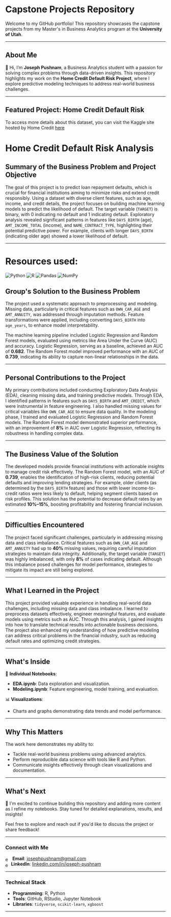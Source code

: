 # Capstone Projects Repository  
Welcome to my GitHub portfolio! This repository showcases the capstone projects from my Master's in Business Analytics program at the **University of Utah**.  

---

## About Me  
👋 Hi, I’m **Joseph Pushnam**, a Business Analytics student with a passion for solving complex problems through data-driven insights. This repository highlights my work on the **Home Credit Default Risk Project**, where I explore predictive modeling techniques to address real-world business challenges.  

---

## Featured Project: **Home Credit Default Risk**  

To access more details about this dataset, you can visit the Kaggle site hosted by Home Credit [here](https://www.kaggle.com/competitions/home-credit-default-risk/data)

# Home Credit Default Risk Analysis

## Summary of the Business Problem and Project Objective
The goal of this project is to predict loan repayment defaults, which is crucial for financial institutions aiming to minimize risks and extend credit responsibly. Using a dataset with diverse client features, such as age, income, and credit details, the project focuses on building machine learning models to predict the likelihood of default. The target variable (`TARGET`) is binary, with 0 indicating no default and 1 indicating default. Exploratory analysis revealed significant patterns in features like `DAYS_BIRTH` (age), `AMT_INCOME_TOTAL` (income), and `NAME_CONTRACT_TYPE`, highlighting their potential predictive power. For example, clients with longer `DAYS_BIRTH` (indicating older age) showed a lower likelihood of default.

---
# Resources used:
![Python](https://img.shields.io/badge/python-3670A0?style=for-the-badge&logo=python&logoColor=ffdd54) ![R](https://img.shields.io/badge/r-%23276DC3.svg?style=for-the-badge&logo=r&logoColor=white) ![Pandas](https://img.shields.io/badge/pandas-%23150458.svg?style=for-the-badge&logo=pandas&logoColor=white) ![NumPy](https://img.shields.io/badge/numpy-%23013243.svg?style=for-the-badge&logo=numpy&logoColor=white)


## Group's Solution to the Business Problem
The project used a systematic approach to preprocessing and modeling. Missing data, particularly in critical features such as `OWN_CAR_AGE` and `AMT_ANNUITY`, was addressed through imputation methods. Feature transformations were applied, including converting `DAYS_BIRTH` into `age_years`, to enhance model interpretability.

The machine learning pipeline included Logistic Regression and Random Forest models, evaluated using metrics like Area Under the Curve (AUC) and accuracy. Logistic Regression, serving as a baseline, achieved an AUC of **0.682**. The Random Forest model improved performance with an AUC of **0.739**, indicating its ability to capture non-linear relationships in the data.

---

## Personal Contributions to the Project
My primary contributions included conducting Exploratory Data Analysis (EDA), cleaning missing data, and training predictive models. Through EDA, I identified patterns in features such as `DAYS_BIRTH` and `AMT_CREDIT`, which were instrumental in feature engineering. I also handled missing values for critical variables like `OWN_CAR_AGE` to ensure data quality. In the modeling phase, I trained and evaluated Logistic Regression and Random Forest models. The Random Forest model demonstrated superior performance, with an improvement of **8%** in AUC over Logistic Regression, reflecting its robustness in handling complex data.

---

## The Business Value of the Solution
The developed models provide financial institutions with actionable insights to manage credit risk effectively. The Random Forest model, with an AUC of **0.739**, enables the identification of high-risk clients, reducing potential defaults and improving lending strategies. For example, older clients (as determined by the `DAYS_BIRTH` feature) and those with lower income-to-credit ratios were less likely to default, helping segment clients based on risk profiles. This solution has the potential to decrease default rates by an estimated **10%–15%**, boosting profitability and fostering financial inclusion.

---

## Difficulties Encountered
The project faced significant challenges, particularly in addressing missing data and class imbalance. Critical features such as `OWN_CAR_AGE` and `AMT_ANNUITY` had up to **40%** missing values, requiring careful imputation strategies to maintain data integrity. Additionally, the target variable (`TARGET`) was highly imbalanced, with only **8%** of cases indicating default. Although this imbalance posed challenges for model performance, strategies to mitigate its impact are still being explored.

---

## What I Learned in the Project
This project provided valuable experience in handling real-world data challenges, including missing data and class imbalance. I learned to preprocess datasets effectively, engineer meaningful features, and evaluate models using metrics such as AUC. Through this analysis, I gained insights into how to translate technical results into actionable business decisions. The project also enhanced my understanding of how predictive modeling can address critical problems in the financial industry, such as reducing default rates and optimizing credit strategies.


---

## What's Inside  
📂 **Individual Notebooks**:  
- **EDA.ipynb**: Data exploration and visualization.  
- **Modeling.ipynb**: Feature engineering, model training, and evaluation.  

📊 **Visualizations**:  
- Charts and graphs demonstrating data trends and model performance.  

---

## Why This Matters  
The work here demonstrates my ability to:
- Tackle real-world business problems using advanced analytics.  
- Perform reproducible data science with tools like R and Python.  
- Communicate insights effectively through clean visualizations and documentation.  

---

## What's Next  
🚀 I'm excited to continue building this repository and adding more content as I refine my notebooks. Stay tuned for detailed explanations, results, and insights!  

Feel free to explore and reach out if you'd like to discuss the project or share feedback!  

---

### Connect with Me  

<img src="https://github.com/user-attachments/assets/f93c176e-6343-4059-b163-708f9e07c329" alt="emoji" style="width: 1.3em; height: 1em; vertical-align: middle;"> **Email**: [josephpushnam@gmail.com](mailto:josephpushnam@gmail.com)  
<img src="https://github.com/user-attachments/assets/5faf05be-d861-4325-852d-608701e5e025" alt="emoji" style="width: 1em; height: 1em; vertical-align: middle;"> **LinkedIn**: [linkedin.com/in/joseph-pushnam](https://linkedin.com/in/joseph-pushnam)  



---

### Technical Stack  
- **Programming**: R, Python  
- **Tools**: GitHub, RStudio, Jupyter Notebook  
- **Libraries**: `tidyverse`, `scikit-learn`, `xgboost`  

---
